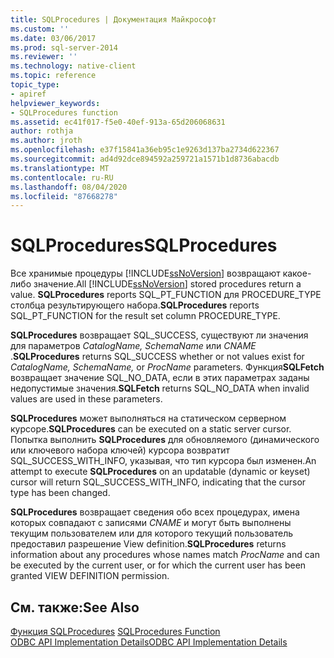 ```yaml
---
title: SQLProcedures | Документация Майкрософт
ms.custom: ''
ms.date: 03/06/2017
ms.prod: sql-server-2014
ms.reviewer: ''
ms.technology: native-client
ms.topic: reference
topic_type:
- apiref
helpviewer_keywords:
- SQLProcedures function
ms.assetid: ec41f017-f5e0-40ef-913a-65d206068631
author: rothja
ms.author: jroth
ms.openlocfilehash: e37f15841a36eb95c1e9263d137ba2734d622367
ms.sourcegitcommit: ad4d92dce894592a259721a1571b1d8736abacdb
ms.translationtype: MT
ms.contentlocale: ru-RU
ms.lasthandoff: 08/04/2020
ms.locfileid: "87668278"
---
```

# <a name="sqlprocedures"></a><span data-ttu-id="cac63-102">SQLProcedures</span><span class="sxs-lookup"><span data-stu-id="cac63-102">SQLProcedures</span></span>
  <span data-ttu-id="cac63-103">Все хранимые процедуры [!INCLUDE[ssNoVersion](../../includes/ssnoversion-md.md)] возвращают какое-либо значение.</span><span class="sxs-lookup"><span data-stu-id="cac63-103">All [!INCLUDE[ssNoVersion](../../includes/ssnoversion-md.md)] stored procedures return a value.</span></span> <span data-ttu-id="cac63-104">**SQLProcedures** reports SQL_PT_FUNCTION для PROCEDURE_TYPE столбца результирующего набора.</span><span class="sxs-lookup"><span data-stu-id="cac63-104">**SQLProcedures** reports SQL_PT_FUNCTION for the result set column PROCEDURE_TYPE.</span></span>  
  
 <span data-ttu-id="cac63-105">**SQLProcedures** возвращает SQL_SUCCESS, существуют ли значения для параметров *CatalogName, SchemaName* или *CNAME* .</span><span class="sxs-lookup"><span data-stu-id="cac63-105">**SQLProcedures** returns SQL_SUCCESS whether or not values exist for *CatalogName, SchemaName,* or *ProcName* parameters.</span></span> <span data-ttu-id="cac63-106">Функция**SQLFetch** возвращает значение SQL_NO_DATA, если в этих параметрах заданы недопустимые значения.</span><span class="sxs-lookup"><span data-stu-id="cac63-106">**SQLFetch** returns SQL_NO_DATA when invalid values are used in these parameters.</span></span>  
  
 <span data-ttu-id="cac63-107">**SQLProcedures** может выполняться на статическом серверном курсоре.</span><span class="sxs-lookup"><span data-stu-id="cac63-107">**SQLProcedures** can be executed on a static server cursor.</span></span> <span data-ttu-id="cac63-108">Попытка выполнить **SQLProcedures** для обновляемого (динамического или ключевого набора ключей) курсора возвратит SQL_SUCCESS_WITH_INFO, указывая, что тип курсора был изменен.</span><span class="sxs-lookup"><span data-stu-id="cac63-108">An attempt to execute **SQLProcedures** on an updatable (dynamic or keyset) cursor will return SQL_SUCCESS_WITH_INFO, indicating that the cursor type has been changed.</span></span>  
  
 <span data-ttu-id="cac63-109">**SQLProcedures** возвращает сведения обо всех процедурах, имена которых совпадают с записями *CNAME* и могут быть выполнены текущим пользователем или для которого текущий пользователь предоставил разрешение View definition.</span><span class="sxs-lookup"><span data-stu-id="cac63-109">**SQLProcedures** returns information about any procedures whose names match *ProcName* and can be executed by the current user, or for which the current user has been granted VIEW DEFINITION permission.</span></span>  
  
## <a name="see-also"></a><span data-ttu-id="cac63-110">См. также:</span><span class="sxs-lookup"><span data-stu-id="cac63-110">See Also</span></span>  
 <span data-ttu-id="cac63-111">[Функция SQLProcedures](https://go.microsoft.com/fwlink/?LinkId=59364) </span><span class="sxs-lookup"><span data-stu-id="cac63-111">[SQLProcedures Function](https://go.microsoft.com/fwlink/?LinkId=59364) </span></span>  
 [<span data-ttu-id="cac63-112">ODBC API Implementation Details</span><span class="sxs-lookup"><span data-stu-id="cac63-112">ODBC API Implementation Details</span></span>](odbc-api-implementation-details.md)  
  
  
